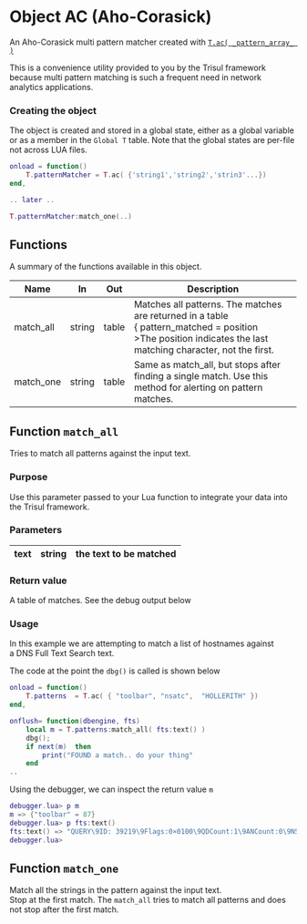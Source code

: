 # Object AC (Aho-Corasick)

An Aho-Corasick multi pattern matcher created with [`T.ac( _pattern_array_ )`](https://trisul.org/docs/lua/obj_ac.html#t.ac)

This is a convenience utility provided to you by the Trisul framework because multi pattern matching is such a frequent need in network analytics applications.

### Creating the object

The object is created and stored in a global state, either as a global variable or as a member in the `Global T` table. Note that the global states are per-file not across LUA files.

```lua
onload = function()
    T.patternMatcher = T.ac( {'string1','string2','strin3'...})
end,

.. later ..

T.patternMatcher:match_one(..)
```

## Functions

A summary of the functions available in this object.

| Name      | In     | Out   | Description                                                                                                                                                         |
| --------- | ------ | ----- | ------------------------------------------------------------------------------------------------------------------------------------------------------------------- |
| match_all | string | table | Matches all patterns. The matches are returned in a table<br/>\{ pattern_matched = position <br/>>The position indicates the last matching character, not the first. |
| match_one | string | table | Same as match_all, but stops after finding a single match. Use this method for alerting on pattern matches.                                                         |

## Function `match_all`

Tries to match all patterns against the input text.

### Purpose

Use this parameter passed to your Lua function to integrate your data into the Trisul framework.

### Parameters

| text | string | the text to be matched |
| ---- | ------ | ---------------------- |

### Return value

A table of matches. See the debug output below

### Usage

In this example we are attempting to match a list of hostnames against a DNS Full Text Search text.

The code at the point the `dbg()` is called is shown below

```lua
onload = function()
    T.patterns  = T.ac( { "toolbar", "nsatc",  "HOLLERITH" })
end,

onflush= function(dbengine, fts)
    local m = T.patterns:match_all( fts:text() )
    dbg();
    if next(m)  then
        print("FOUND a match.. do your thing"
    end
..
```

Using the debugger, we can inspect the return value `m`  

```lua
debugger.lua> p m
m => {"toolbar" = 87}
debugger.lua> p fts:text()
fts:text() => "QUERY\9ID: 39219\9Flags:0×0100\9QDCount:1\9ANCount:0\9NSCount:0\9ARCount:0\Questions\.toolbar.google.com\9\9A\9IN\\"
debugger.lua>
```

## Function `match_one`

Match all the strings in the pattern against the input text.  
Stop at the first match. The `match_all` tries to match all patterns and does not stop after the first match.
